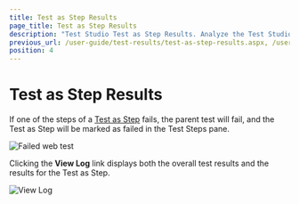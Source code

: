 ```yaml
---
title: Test as Step Results
page_title: Test as Step Results
description: "Test Studio Test as Step Results. Analyze the Test Studio test as step results. Nested tests results. "
previous_url: /user-guide/test-results/test-as-step-results.aspx, /user-guide/test-results/test-as-step-results, /getting-started/test-results/quick-execution-test-step
position: 4
---
```

# Test as Step Results #

If one of the steps of a <a href="/features/custom-steps/test-as-step" target="_blank">Test as Step</a> fails, the parent test will fail, and the Test as Step will be marked as failed in the Test Steps pane.

![Failed web test][1]

Clicking the **View Log** link displays both the overall test results and the results for the Test as Step.

![View Log][2]

[1]: /img/general-information/test-results/quick-execute-test-step/fig1.png
[2]: /img/general-information/test-results/quick-execute-test-step/fig2.png
